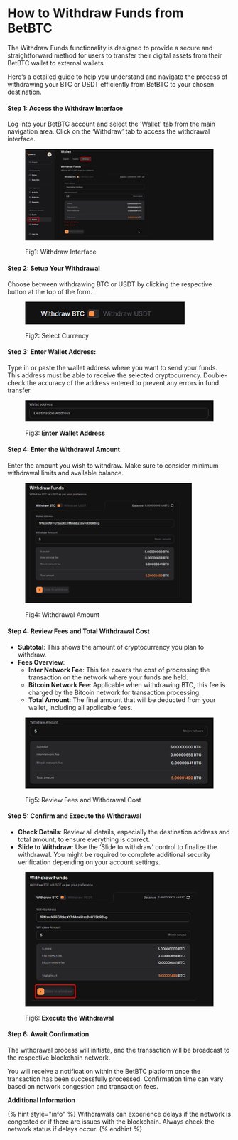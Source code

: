 # How to Withdraw Funds from BetBTC



The Withdraw Funds functionality is designed to provide a secure and straightforward method for users to transfer their digital assets from their BetBTC wallet to external wallets.&#x20;

Here’s a detailed guide to help you understand and navigate the process of withdrawing your BTC or USDT efficiently from BetBTC to your chosen destination.

#### **Step 1: Access the Withdraw Interface**

Log into your BetBTC account and select the 'Wallet' tab from the main navigation area. Click on the ‘Withdraw’ tab to access the withdrawal interface.

<figure><img src="../.gitbook/assets/image (21).png" alt=""><figcaption><p>Fig1: Withdraw Interface</p></figcaption></figure>

#### **Step 2: Setup Your Withdrawal**

Choose between withdrawing BTC or USDT by clicking the respective button at the top of the form.

<figure><img src="../.gitbook/assets/image (22).png" alt=""><figcaption><p>Fig2: Select Currency</p></figcaption></figure>

#### **Step 3: Enter Wallet Address**:

Type in or paste the wallet address where you want to send your funds. This address must be able to receive the selected cryptocurrency. Double-check the accuracy of the address entered to prevent any errors in fund transfer.

<figure><img src="../.gitbook/assets/image (23).png" alt=""><figcaption><p>Fig3: <strong>Enter Wallet Address</strong></p></figcaption></figure>

#### **Step 4: Enter the Withdrawal Amount**

Enter the amount you wish to withdraw. Make sure to consider minimum withdrawal limits and available balance.

<figure><img src="../.gitbook/assets/image (24).png" alt="" width="375"><figcaption><p>Fig4: Withdrawal Amount</p></figcaption></figure>

#### **Step 4: Review Fees and Total Withdrawal Cost**

* **Subtotal**: This shows the amount of cryptocurrency you plan to withdraw.
* **Fees Overview**:
  * **Inter Network Fee**: This fee covers the cost of processing the transaction on the network where your funds are held.
  * **Bitcoin Network Fee**: Applicable when withdrawing BTC, this fee is charged by the Bitcoin network for transaction processing.
  * **Total Amount**: The final amount that will be deducted from your wallet, including all applicable fees.

<figure><img src="../.gitbook/assets/image (25).png" alt=""><figcaption><p>Fig5: Review Fees and Withdrawal Cost</p></figcaption></figure>

#### **Step 5: Confirm and Execute the Withdrawal**

* **Check Details**: Review all details, especially the destination address and total amount, to ensure everything is correct.
* **Slide to Withdraw**: Use the ‘Slide to withdraw’ control to finalize the withdrawal. You might be required to complete additional security verification depending on your account settings.

<figure><img src="../.gitbook/assets/image (26).png" alt=""><figcaption><p>Fig6: <strong>Execute the Withdrawal</strong></p></figcaption></figure>

#### **Step 6: Await Confirmation**

The withdrawal process will initiate, and the transaction will be broadcast to the respective blockchain network.

You will receive a notification within the BetBTC platform once the transaction has been successfully processed. Confirmation time can vary based on network congestion and transaction fees.

**Additional Information**

{% hint style="info" %}
Withdrawals can experience delays if the network is congested or if there are issues with the blockchain. Always check the network status if delays occur.
{% endhint %}

